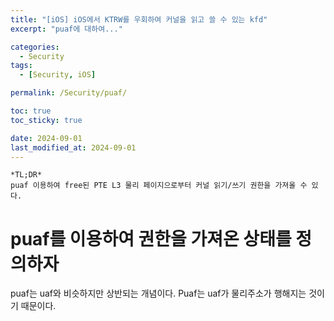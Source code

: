 ```yaml
---
title: "[iOS] iOS에서 KTRW를 우회하여 커널을 읽고 쓸 수 있는 kfd"
excerpt: "puaf에 대하여..."

categories:
  - Security
tags:
  - [Security, iOS]

permalink: /Security/puaf/

toc: true
toc_sticky: true

date: 2024-09-01
last_modified_at: 2024-09-01
---
```

```
*TL;DR*
puaf 이용하여 free된 PTE L3 물리 페이지으로부터 커널 읽기/쓰기 권한을 가져올 수 있다.
```

# puaf를 이용하여 권한을 가져온 상태를 정의하자
puaf는 uaf와 비슷하지만 상반되는 개념이다. 
Puaf는 uaf가 물리주소가 행해지는 것이기 때문이다. 

